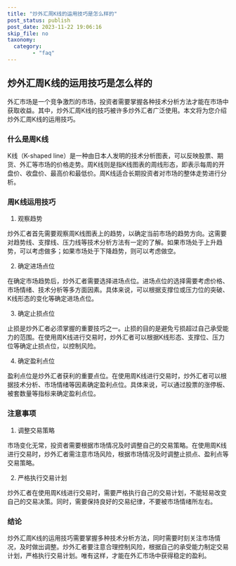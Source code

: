 ```yaml
---
title: "炒外汇周K线的运用技巧是怎么样的"
post_status: publish
post_date: 2023-11-22 19:06:16
skip_file: no
taxonomy:
  category:
        - "faq"
---
```


## 炒外汇周K线的运用技巧是怎么样的

外汇市场是一个竞争激烈的市场，投资者需要掌握各种技术分析方法才能在市场中获取收益。其中，炒外汇周K线的技巧被许多炒外汇者广泛使用。本文将为您介绍炒外汇周K线的运用技巧。

### 什么是周K线

K线（K-shaped line）是一种由日本人发明的技术分析图表，可以反映股票、期货、外汇等市场的价格走势。周K线则是指K线图表的周线形态，即表示每周的开盘价、收盘价、最高价和最低价。周K线适合长期投资者对市场的整体走势进行分析。

### 周K线运用技巧

1. 观察趋势

炒外汇者首先需要观察周K线图表上的趋势，以确定当前市场的趋势方向。这需要对趋势线、支撑线、压力线等技术分析方法有一定的了解。如果市场处于上升趋势，可以考虑做多；如果市场处于下降趋势，则可以考虑做空。

2. 确定进场点位

在确定市场趋势后，炒外汇者需要选择进场点位。进场点位的选择需要考虑价格、市场情绪、技术分析等多方面因素。具体来说，可以根据支撑位或压力位的突破、K线形态的变化等确定进场点位。

3. 确定止损点位

止损是炒外汇者必须掌握的重要技巧之一。止损的目的是避免亏损超过自己承受能力的范围。在使用周K线进行交易时，炒外汇者可以根据K线形态、支撑位、压力位等确定止损点位，以控制风险。

4. 确定盈利点位

盈利点位是炒外汇者获利的重要点位。在使用周K线进行交易时，炒外汇者可以根据技术分析、市场情绪等因素确定盈利点位。具体来说，可以通过股票的涨停板、被套数量等指标来确定盈利点位。

### 注意事项

1. 调整交易策略

市场变化无常，投资者需要根据市场情况及时调整自己的交易策略。在使用周K线进行交易时，炒外汇者需注意市场风险，根据市场情况及时调整止损点、盈利点等交易策略。

2. 严格执行交易计划

炒外汇者在使用周K线进行交易时，需要严格执行自己的交易计划，不能轻易改变自己的交易决策。同时，需要保持良好的交易纪律，不要被市场情绪所左右。

### 结论

炒外汇周K线的运用技巧需要掌握多种技术分析方法，同时需要时刻关注市场情况，及时做出调整。炒外汇者要注意合理控制风险，根据自己的承受能力制定交易计划，严格执行交易计划。唯有这样，才能在外汇市场中获得稳定的盈利。
